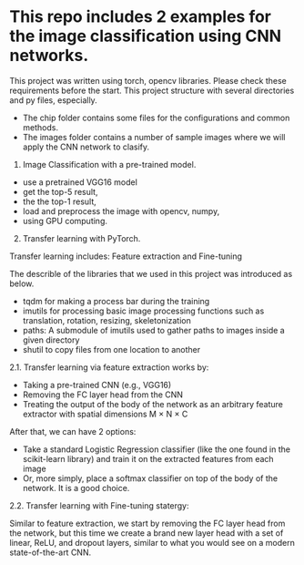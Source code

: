 # This repo includes 2 examples for the image classification using CNN networks.

This project was written using torch, opencv libraries. Please check these requirements before the start.
This project structure with several directories and py files, especially.
- The chip folder contains some files for the configurations and common methods.
- The images folder contains a number of sample images where we will apply the CNN network to clasify.

1. Image Classification with a pre-trained model.

- use a pretrained VGG16 model
- get the top-5 result,
- the the top-1 result,
- load and preprocess the image with opencv, numpy,
- using GPU computing.

2. Transfer learning with PyTorch.

Transfer learning includes: Feature extraction and Fine-tuning

The describle of the libraries that we used in this project was introduced as below.
- tqdm for making a process bar during the training
- imutils for processing basic image processing functions such as translation, rotation, resizing, skeletonization
- paths: A submodule of imutils used to gather paths to images inside a given directory
- shutil to copy files from one location to another

2.1. Transfer learning via feature extraction works by:

- Taking a pre-trained CNN (e.g., VGG16)
- Removing the FC layer head from the CNN
- Treating the output of the body of the network as an arbitrary feature extractor with spatial dimensions M × N × C

After that, we can have 2 options:
- Take a standard Logistic Regression classifier (like the one found in the scikit-learn library) and train it on the extracted features from each image
- Or, more simply, place a softmax classifier on top of the body of the network. It is a good choice.

2.2. Transfer learning with Fine-tuning statergy:

Similar to feature extraction, we start by removing the FC layer head from the network, but this time we create a brand new layer head with a set of linear, ReLU, and dropout layers, similar to what you would see on a modern state-of-the-art CNN.

